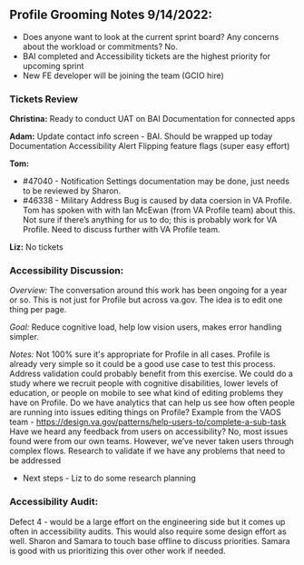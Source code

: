 ## Profile Grooming Notes 9/14/2022:

- Does anyone want to look at the current sprint board? Any concerns about the workload or commitments? No.
- BAI completed and Accessibility tickets are the highest priority for upcoming sprint
- New FE developer will be joining the team (GCIO hire)

### Tickets Review
**Christina:**
Ready to conduct UAT on BAI
Documentation for connected apps

**Adam:**
Update contact info screen - BAI. Should be wrapped up today
Documentation
Accessibility
Alert
Flipping feature flags (super easy effort)

**Tom:**
- #47040 - Notification Settings documentation may be done, just needs to be reviewed by Sharon.
- #46338 - Military Address Bug is caused by data coersion in VA Profile.  Tom has spoken with with Ian McEwan (from VA Profile team) about this. Not sure if there’s anything for us to do; this is probably work for VA Profile.  Need to discuss further with VA Profile team.  

**Liz:**
No tickets

### Accessibility Discussion:

*Overview:* The conversation around this work has been ongoing for a year or so. This is not just for Profile but across va.gov. The idea is to edit one thing per page. 

*Goal:* Reduce cognitive load, help low vision users, makes error handling simpler. 

*Notes:* Not 100% sure it's appropriate for Profile in all cases. Profile is already very simple so it could be a good use case to test this process. Address validation could probably benefit from this exercise. We could do a study where we recruit people with cognitive disabilities, lower levels of education, or people on mobile to see what kind of editing problems they have on Profile.
Do we have analytics that can help us see how often people are running into issues editing things on Profile?
Example from the VAOS team - https://design.va.gov/patterns/help-users-to/complete-a-sub-task 
Have we heard any feedback from users on accessibility? No, most issues found were from our own teams. However, we’ve never taken users through complex flows.
Research to validate if we have any problems that need to be addressed
- Next steps - Liz to do some research planning

### Accessibility Audit:
Defect 4 - would be a large effort on the engineering side but it comes up often in accessibility audits. This would also require some design effort as well. Sharon and Samara to touch base offline to discuss priorities. Samara is good with us prioritizing this over other work if needed.
